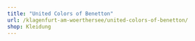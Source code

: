 ```yaml
---
title: "United Colors of Benetton"
url: /klagenfurt-am-woerthersee/united-colors-of-benetton/
shop: Kleidung
---
```


